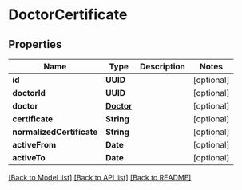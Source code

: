 # DoctorCertificate

## Properties
Name | Type | Description | Notes
------------ | ------------- | ------------- | -------------
**id** | **UUID** |  | [optional] 
**doctorId** | **UUID** |  | [optional] 
**doctor** | [**Doctor**](Doctor.md) |  | [optional] 
**certificate** | **String** |  | [optional] 
**normalizedCertificate** | **String** |  | [optional] 
**activeFrom** | **Date** |  | [optional] 
**activeTo** | **Date** |  | [optional] 

[[Back to Model list]](../README.md#documentation-for-models) [[Back to API list]](../README.md#documentation-for-api-endpoints) [[Back to README]](../README.md)


